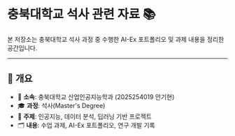 # 충북대학교 석사 관련 자료 📚

본 저장소는 충북대학교 석사 과정 중 수행한 AI-Ex 포트폴리오 및 과제 내용을 정리한 공간입니다.

---

## 🧠 개요

- 📍 **소속**: 충북대학교 산업인공지능학과 (2025254019 안기현)
- 🎓 **과정**: 석사(Master's Degree)
- 🤖 **주제**: 인공지능, 데이터 분석, 딥러닝 기반 프로젝트
- 🗂 **내용**: 수업 과제, AI-Ex 포트폴리오, 연구 개발 기록